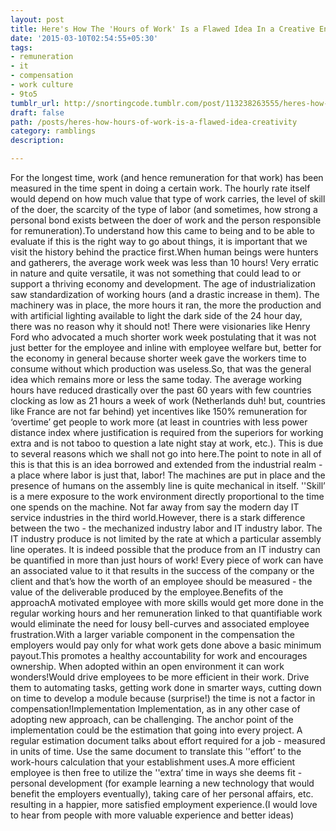 ```yaml
---
layout: post
title: Here's How The 'Hours of Work' Is a Flawed Idea In a Creative Environment.
date: '2015-03-10T02:54:55+05:30'
tags:
- remuneration
- it
- compensation
- work culture
- 9to5
tumblr_url: http://snortingcode.tumblr.com/post/113238263555/heres-how-the-hours-of-work-is-a-flawed-idea-in
draft: false
path: /posts/heres-how-hours-of-work-is-a-flawed-idea-creativity
category: ramblings
description:

---
```

For the longest time, work (and hence remuneration for that work) has been measured in the time spent in doing a certain work. The hourly rate itself would depend on how much value that type of work carries, the level of skill of the doer, the scarcity of the type of labor (and sometimes, how strong a personal bond exists between the doer of work and the person responsible for remuneration).To understand how this came to being and to be able to evaluate if this is the right way to go about things, it is important that we visit the history behind the practice first.When human beings were hunters and gatherers, the average work week was less than 10 hours! Very erratic in nature and quite versatile, it was not something that could lead to or support a thriving economy and development. The age of industrialization saw standardization of working hours (and a drastic increase in them). The machinery was in place, the more hours it ran, the more the production and with artificial lighting available to light the dark side of the 24 hour day, there was no reason why it should not! There were visionaries like Henry Ford who advocated a much shorter work week postulating that it was not just better for the employee and inline with employee welfare but, better for the economy in general because shorter week gave the workers time to consume without which production was useless.So, that was the general idea which remains more or less the same today. The average working hours have reduced drastically over the past 60 years with few countries clocking as low as 21 hours a week of work (Netherlands duh! but, countries like France are not far behind) yet incentives like 150% remuneration for ‘overtime’ get people to work more (at least in countries with less power distance index where justification is required from the superiors for working extra and is not taboo to question a late night stay at work, etc.). This is due to several reasons which we shall not go into here.The point to note in all of this is that this is an idea borrowed and extended from the industrial realm - a place where labor is just that, labor! The machines are put in place and the presence of humans on the assembly line is quite mechanical in itself. ''Skill’ is a mere exposure to the work environment directly proportional to the time one spends on the machine. Not far away from say the modern day IT service industries in the third world.However, there is a stark difference between the two - the mechanized industry labor and IT industry labor. The IT industry produce is not limited by the rate at which a particular assembly line operates. It is indeed possible that the produce from an IT industry can be quantified in more than just hours of work! Every piece of work can have an associated value to it that results in the success of the company or the client and that’s how the worth of an employee should be measured - the value of the deliverable produced by the employee.Benefits of the approachA motivated employee with more skills would get more done in the regular working hours and her remuneration linked to that quantifiable work would eliminate the need for lousy bell-curves and associated employee frustration.With a larger variable component in the compensation the employers would pay only for what work gets done above a basic minimum payout.This promotes a healthy accountability for work and encourages ownership. When adopted within an open environment it can work wonders!Would drive employees to be more efficient in their work. Drive them to automating tasks, getting work done in smarter ways, cutting down on time to develop a module because (surprise!) the time is not a factor in compensation!Implementation Implementation, as in any other case of adopting new approach, can be challenging. The anchor point of the implementation could be the estimation that going into every project. A regular estimation document talks about effort required for a job - measured in units of time. Use the same document to translate this ''effort’ to the work-hours calculation that your establishment uses.A more efficient employee is then free to utilize the ''extra’ time in ways she deems fit - personal development (for example learning a new technology that would benefit the employers eventually), taking care of her personal affairs, etc. resulting in a happier, more satisfied employment experience.(I would love to hear from people with more valuable experience and better ideas)
